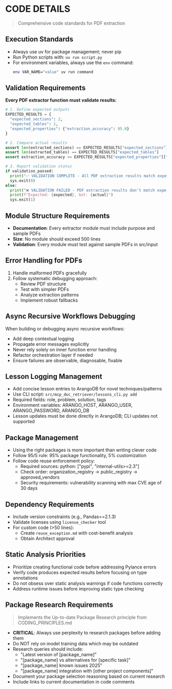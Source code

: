 # CODE DETAILS
> Comprehensive code standards for PDF extraction

## Execution Standards
- Always use uv for package management; never pip
- Run Python scripts with: `uv run script.py`
- For environment variables, always use the `env` command:
  ```sh
  env VAR_NAME="value" uv run command
  ```

## Validation Requirements
**Every PDF extractor function must validate results:**

```python
# 1. Define expected outputs
EXPECTED_RESULTS = {
  "expected_sections": 2,
  "expected_tables": 1,
  "expected_properties": {"extraction_accuracy": 95.0}
}

# 2. Compare actual results
assert len(extracted_sections) == EXPECTED_RESULTS["expected_sections"]
assert len(extracted_tables) == EXPECTED_RESULTS["expected_tables"]
assert extraction_accuracy >= EXPECTED_RESULTS["expected_properties"]["extraction_accuracy"]

# 3. Report validation status
if validation_passed:
  print("✅ VALIDATION COMPLETE - All PDF extraction results match expected values")
  sys.exit(0)
else:
  print("❌ VALIDATION FAILED - PDF extraction results don't match expected values") 
  print(f"Expected: {expected}, Got: {actual}")
  sys.exit(1)
```

## Module Structure Requirements
- **Documentation**: Every extractor module must include purpose and sample PDFs
- **Size**: No module should exceed 500 lines
- **Validation**: Every module must test against sample PDFs in src/input

## Error Handling for PDFs
1. Handle malformed PDFs gracefully
2. Follow systematic debugging approach:
   - Review PDF structure
   - Test with simpler PDFs
   - Analyze extraction patterns
   - Implement robust fallbacks

## Async Recursive Workflows Debugging
When building or debugging async recursive workflows:
- Add deep contextual logging
- Propagate error messages explicitly
- Never rely solely on inner function error handling
- Refactor orchestration layer if needed
- Ensure failures are observable, diagnosable, fixable

## Lesson Logging Management
- Add concise lesson entries to ArangoDB for novel techniques/patterns
- Use CLI script: `src/mcp_doc_retriever/lessons_cli.py add`
- Required fields: role, problem, solution, tags
- Environment variables: ARANGO_HOST, ARANGO_USER, ARANGO_PASSWORD, ARANGO_DB
- Lesson updates must be done directly in ArangoDB; CLI updates not supported

## Package Management
- Using the right packages is more important than writing clever code
- Follow 95/5 rule: 95% package functionality, 5% customization
- Follow code reuse enforcement policy:
  - Required sources: python: ["pypi", "internal-utils>=2.3"]
  - Check order: organization_registry → public_registry → approved_vendors
  - Security requirements: vulnerability scanning with max CVE age of 30 days

## Dependency Requirements
- Include version constraints (e.g., Pandas==2.1.3)
- Validate licenses using `license_checker` tool
- For custom code (>50 lines):
  - Create `reuse_exception.md` with cost-benefit analysis
  - Obtain Architect approval

## Static Analysis Priorities
- Prioritize creating functional code before addressing Pylance errors
- Verify code produces expected results before focusing on type annotations
- Do not obsess over static analysis warnings if code functions correctly
- Address runtime issues before improving static type checking

## Package Research Requirements
> Implements the Up-to-date Package Research principle from CODING_PRINCIPLES.md

- **CRITICAL**: Always use perplexity to research packages before adding them
- Do NOT rely on model training data which may be outdated
- Research queries should include:
  - "Latest version of [package_name]"
  - "[package_name] vs alternatives for [specific task]"
  - "[package_name] known issues 2025"
  - "[package_name] integration with [other project components]"
- Document your package selection reasoning based on current research
- Include links to current documentation in code comments